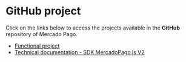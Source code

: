 # GitHub project

Click on the links below to access the projects available in the **GitHub** repository of Mercado Pago.

* [Functional project](https://github.com/mercadopago/card-payment-bricks-sample)
* [Technical documentation - SDK MercadoPago.js V2](https://github.com/mercadopago/sdk-js)